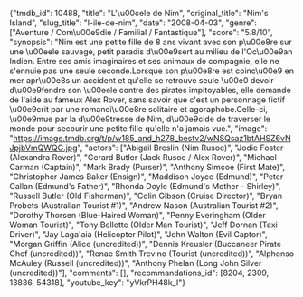 {"tmdb_id": 10488, "title": "L'\u00cele de Nim", "original_title": "Nim's Island", "slug_title": "l-ile-de-nim", "date": "2008-04-03", "genre": ["Aventure / Com\u00e9die / Familial / Fantastique"], "score": "5.8/10", "synopsis": "Nim est une petite fille de 8 ans vivant avec son p\u00e8re sur une \u00eele sauvage, petit paradis d\u00e9sert au milieu de l'Oc\u00e9an Indien. Entre ses amis imaginaires et ses animaux de compagnie, elle ne s'ennuie pas une seule seconde.Lorsque son p\u00e8re est coinc\u00e9 en mer apr\u00e8s un accident et qu'elle se retrouve seule \u00e0 devoir d\u00e9fendre son \u00eele contre des pirates impitoyables, elle demande de l'aide au fameux Alex Rover, sans savoir que c'est un personnage fictif \u00e9crit par une romanci\u00e8re solitaire et agoraphobe.Celle-ci, \u00e9mue par la d\u00e9tresse de Nim, d\u00e9cide de traverser le monde pour secourir une petite fille qu'elle n'a jamais vue.", "image": "https://image.tmdb.org/t/p/w185_and_h278_bestv2/wNSQsaz1btAHSZ6vNJpjbVmQWQG.jpg", "actors": ["Abigail Breslin (Nim Rusoe)", "Jodie Foster (Alexandra Rover)", "Gerard Butler (Jack Rusoe / Alex Rover)", "Michael Carman (Captain)", "Mark Brady (Purser)", "Anthony Simcoe (First Mate)", "Christopher James Baker (Ensign)", "Maddison Joyce (Edmund)", "Peter Callan (Edmund's Father)", "Rhonda Doyle (Edmund's Mother - Shirley)", "Russell Butler (Old Fisherman)", "Colin Gibson (Cruise Director)", "Bryan Probets (Australian Tourist #1)", "Andrew Nason (Australian Tourist #2)", "Dorothy Thorsen (Blue-Haired Woman)", "Penny Everingham (Older Woman Tourist)", "Tony Bellette (Older Man Tourist)", "Jeff Dornan (Taxi Driver)", "Jay Laga'aia (Helicopter Pilot)", "John Walton (Evil Captor)", "Morgan Griffin (Alice (uncredited))", "Dennis Kreusler (Buccaneer Pirate Chef (uncredited))", "Renae Smith Trevino (Tourist (uncredited))", "Alphonso McAuley (Russell (uncredited))", "Anthony Phelan (Long John Silver (uncredited))"], "comments": [], "recommandations_id": [8204, 2309, 13836, 54318], "youtube_key": "yVkrPH48k_I"}